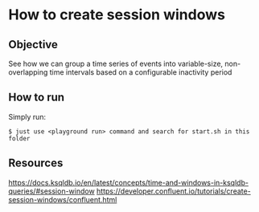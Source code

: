 # How to create session windows

## Objective

See how we can group a time series of events into variable-size, non-overlapping time intervals based on a configurable inactivity period

## How to run

Simply run:

```
$ just use <playground run> command and search for start.sh in this folder
```

## Resources
https://docs.ksqldb.io/en/latest/concepts/time-and-windows-in-ksqldb-queries/#session-window
https://developer.confluent.io/tutorials/create-session-windows/confluent.html
